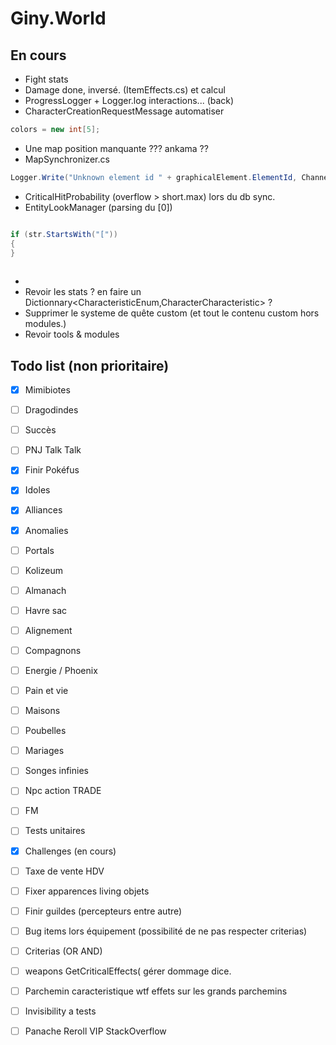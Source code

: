 ﻿
# Giny.World

## En cours 
* Fight stats
* Damage done, inversé. (ItemEffects.cs) et calcul
* ProgressLogger + Logger.log interactions... (back)
* CharacterCreationRequestMessage automatiser 
```csharp 
colors = new int[5];
```
* Une map position manquante ??? ankama ??
* MapSynchronizer.cs 
```csharp 
Logger.Write("Unknown element id " + graphicalElement.ElementId, Channels.Warning);
 ```
* CriticalHitProbability (overflow > short.max) lors du db sync.
* EntityLookManager (parsing du [0])
```csharp

if (str.StartsWith("["))
{
}
            
 ```
* 
* Revoir les stats ? en faire un Dictionnary<CharacteristicEnum,CharacterCharacteristic> ? 
* Supprimer le systeme de quête custom (et tout le contenu custom hors modules.)
* Revoir tools & modules

## Todo list (non prioritaire)

- [x] Mimibiotes
- [ ] Dragodindes 
- [ ] Succès  
- [ ] PNJ Talk Talk  
- [x] Finir Pokéfus
- [x] Idoles  
- [x] Alliances 
- [x] Anomalies  
- [ ] Portals 
- [ ] Kolizeum 
- [ ] Almanach  
- [ ] Havre sac  
- [ ] Alignement
- [ ] Compagnons  
- [ ] Energie / Phoenix  
- [ ] Pain et vie  
- [ ] Maisons  
- [ ] Poubelles 
- [ ] Mariages 
- [ ] Songes infinies 
- [ ] Npc action TRADE  
- [ ] FM  
- [ ] Tests unitaires
- [x] Challenges (en cours)
- [ ] Taxe de vente HDV
- [ ] Fixer apparences living objets 
- [ ] Finir guildes (percepteurs entre autre)
- [ ] Bug items lors équipement (possibilité de ne pas respecter criterias)
- [ ] Criterias (OR AND)
- [ ] weapons GetCriticalEffects( gérer dommage dice.
- [ ] Parchemin caracteristique wtf effets sur les grands parchemins
- [ ] Invisibility a tests
- [ ] Panache Reroll VIP StackOverflow


